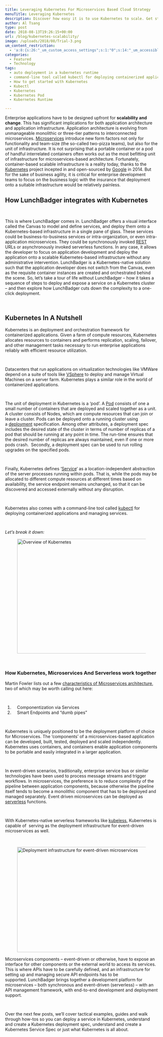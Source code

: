 ```yaml
---
title: Leveraging Kubernetes For Microservices Based Cloud Strategy
menuTitle: Leveraging Kubernetes
description: Discover how easy it is to use Kubernetes to scale. Get started with the Express Serverless platform for auto deployment in a Kubernetes Runtime.
author: Al Tsang
type: post
date: 2018-08-13T19:26:15+00:00
url: /blog/kubernetes-scalability/
image: /uploads/2018/08/Trial-3.png
um_content_restriction:
  - 'a:8:{s:26:"_um_custom_access_settings";s:1:"0";s:14:"_um_accessible";s:1:"0";s:19:"_um_noaccess_action";s:1:"0";s:30:"_um_restrict_by_custom_message";s:1:"0";s:27:"_um_restrict_custom_message";s:0:"";s:19:"_um_access_redirect";s:1:"0";s:23:"_um_access_redirect_url";s:0:"";s:28:"_um_access_hide_from_queries";s:1:"0";}'
categories:
  - Featured
  - Technology
tags:
  - auto deployment in a kubernetes runtime
  - command-line tool called kubectl for deploying containerized applications and managing services
  - How to get started with Kubernetes
  - Kubectl
  - Kubernetes
  - Kubernetes Pod
  - Kubernetes Runtime

---
```

<span style="font-weight: 400;">Enterprise applications have to be designed upfront for <strong>scalability and change</strong>. This has significant implications for both application architecture and application infrastructure. Application architecture is evolving from unmanageable monolithic or three-tier patterns to interconnected microservices.</span> [<span style="font-weight: 400;">Microservices</span>][1] <span style="font-weight: 400;">introduce new form factors not only for functionality and team-size (the so-called two-pizza teams), but also for the unit of infrastructure. It is not surprising that a portable container or a pod of handful interrelated containers often works out as the most befitting unit of infrastructure for microservices-based architecture. </span><span style="font-weight: 400;">Fortunately, container-based scalable infrastructure is a reality today, thanks to the</span> [<span style="font-weight: 400;">Kubernetes</span>][2] <span style="font-weight: 400;">project incepted in and open-sourced by</span> [<span style="font-weight: 400;">Google</span>][3] <span style="font-weight: 400;">in 2014. But for the sake of business agility, it is critical for enterprise development teams to focus on the business logic with the insurance that deployment onto a suitable infrastructure would be relatively painless.</span>

## How LunchBadger integrates with Kubernetes

&nbsp;

<span style="font-weight: 400;">This is where LunchBadger comes in. LunchBadger offers a visual interface called the Canvas to model and define services, and deploy them onto a Kubernetes-based infrastructure in a single pane of glass. These services could be business-to-business services or intra-organization, or even intra-application microservices. They could be synchronously invoked</span> [<span style="font-weight: 400;">REST</span>][4] <span style="font-weight: 400;">URLs or asynchronously invoked serverless functions. In any case, it allows the developer to focus on application development and deploy the application onto a scalable Kubernetes-based infrastructure without any administrative intervention. LunchBadger is a Kubernetes-native solution such that the application developer does not switch from the Canvas, even as the requisite container instances are created and orchestrated behind the scene. So, let&#8217;s take a tour of life without LunchBadger &#8211; how it takes a sequence of steps to deploy and expose a service on a Kubernetes cluster &#8211; and then explore how LunchBadger cuts down the complexity to a one-click deployment.</span>

&nbsp;

## **Kubernetes In A Nutshell**

<span style="font-weight: 400;">Kubernetes is an deployment and orchestration framework for containerized applications. Given a farm of compute resources, Kubernetes allocates resources to containers and performs replication, scaling, failover, and other management tasks necessary to run enterprise applications reliably with efficient resource utilization.</span>

&nbsp;

<span style="font-weight: 400;">Datacenters that run applications on virtualization technologies like VMWare depend on a suite of tools like</span> [<span style="font-weight: 400;">VSphere</span>][5] <span style="font-weight: 400;">to deploy and manage Virtual Machines on a server farm. Kubernetes plays a similar role in the world of containerized applications.</span>

&nbsp;

<span style="font-weight: 400;">The unit of deployment in Kubernetes is a &#8216;pod&#8217;. A</span> [<span style="font-weight: 400;">Pod</span>][6] <span style="font-weight: 400;">consists of one a small number of containers that are deployed and scaled together as a unit. A cluster consists of Nodes, which are compute resources that can join or leave a cluster. Pods can be deployed onto a running cluster using a </span>[<span style="font-weight: 400;">deployment</span>][7] <span style="font-weight: 400;">specification. Among other attributes, a deployment spec includes the desired state of the cluster in terms of number of replicas of a pod that should be running at any point in time. The run-time ensures that the desired number of replicas are always maintained, even if one or more pods crash.  Secondly, a deployment spec can be used to run rolling upgrades on the specified pods. </span>

&nbsp;

<span style="font-weight: 400;">Finally, Kubernetes defines &#8216;</span>[<span style="font-weight: 400;">Service</span>][8]<span style="font-weight: 400;">&#8216; as a location-independent abstraction of the server processes running within pods. That is, while the pods may be allocated to different compute resources at different times based on availability, the service endpoint remains unchanged, so that it can be discovered and accessed externally without any disruption.</span>

&nbsp;

<span style="font-weight: 400;">Kubernetes also comes with a command-line tool called</span> [<span style="font-weight: 400;">kubectl</span>][9] <span style="font-weight: 400;">for deploying containerized applications and managing services.</span>

&nbsp;

_Let&#8217;s break it down:_<figure class="post-image">

<img class="aligncenter wp-image-4847" src="/wp-content/uploads/2018/08/Container.png" alt="Overview of Kubernetes" width="755" height="378" srcset="/wp-content/uploads/2018/08/Container.png 1024w, /wp-content/uploads/2018/08/Container.png 300w, /wp-content/uploads/2018/08/Container.png 768w, /wp-content/uploads/2018/08/Container.png 225w, /wp-content/uploads/2018/08/Container.png 512w" sizes="(max-width: 755px) 100vw, 755px" /></figure> 

&nbsp;

### **How Kubernetes, Microservices And Serverless work together**

<span style="font-weight: 400;">Martin Fowler lists out a few</span> [<span style="font-weight: 400;">characteristics of Microservices architecture</span>][1]<span style="font-weight: 400;">, two of which may be worth calling out here:</span>

&nbsp;

  1.  <span style="font-weight: 400;">    Componentization via Services</span>
  2. <span style="font-weight: 400;">    Smart Endpoints and &#8220;dumb pipes&#8221;</span>

&nbsp;

<span style="font-weight: 400;">Kubernetes is uniquely positioned to be the deployment platform of choice for Microservices. The &#8216;components&#8217; of a microservices-based application can be developed, built, tested, deployed and scaled independently. Kubernetes uses containers, and containers enable application components to be portable and easily integrated in a larger application.</span>

&nbsp;

<span style="font-weight: 400;">In event-driven scenarios, traditionally, enterprise service bus or similar technologies have been used to process message streams and trigger workflows. In microservices, the preference is to reduce complexity of the pipeline between application components, because otherwise the pipeline itself tends to become a monolithic component that has to be deployed and managed separately. Event driven microservices can be deployed as</span> [<span style="font-weight: 400;">serverless</span>][10] <span style="font-weight: 400;">functions. </span>

&nbsp;

<span style="font-weight: 400;">With Kubernetes-native serverless frameworks like</span> [<span style="font-weight: 400;">kubeless</span>][11]<span style="font-weight: 400;">, Kubernetes is capable of  serving as the deployment infrastructure for event-driven microservices as well.</span>

&nbsp;<figure class="post-image">

<img class="aligncenter wp-image-4848" src="/wp-content/uploads/2018/08/Container-1.png" alt="Deployment infrastructure for event-driven microservices" width="693" height="347" srcset="/wp-content/uploads/2018/08/Container-1.png 1024w, /wp-content/uploads/2018/08/Container-1.png 300w, /wp-content/uploads/2018/08/Container-1.png 768w, /wp-content/uploads/2018/08/Container-1.png 225w, /wp-content/uploads/2018/08/Container-1.png 512w" sizes="(max-width: 693px) 100vw, 693px" /></figure> 

<span style="font-weight: 400;">Microservices components &#8211; event-driven or otherwise, have to expose an interface for other components or the external world to access its services. This is where APIs have to be carefully defined, and an infrastructure for setting up and managing secure API endpoints has to be supported. </span><span style="font-weight: 400;">LunchBadger brings together a development platform for microservices &#8211; both synchronous and event-driven (serverless) &#8211; with an API management framework, with end-to-end development and deployment support.  </span>

&nbsp;

Over the next few posts, we&#8217;ll cover tactical examples, guides and walk through how-tos so you can deploy a service in Kubernetes, understand and create a Kubernetes deployment spec, understand and create a Kubernetes Service Spec or just what Kubernetes is all about.

&nbsp;



 [1]: https://www.martinfowler.com/articles/microservices.html
 [2]: https://kubernetes.io/
 [3]: https://www.google.com/about/
 [4]: https://www.ics.uci.edu/~fielding/pubs/dissertation/top.htm
 [5]: https://www.vmware.com/in/products/vsphere.html
 [6]: https://kubernetes.io/docs/concepts/workloads/pods/pod/
 [7]: https://kubernetes.io/docs/concepts/workloads/controllers/deployment/
 [8]: https://kubernetes.io/docs/concepts/services-networking/service/
 [9]: https://kubernetes.io/docs/reference/kubectl/overview/
 [10]: https://serverless.com/
 [11]: https://github.com/kubeless/kubeless